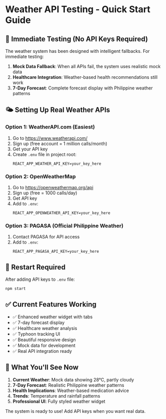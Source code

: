 # Weather API Testing - Quick Start Guide

## 🚀 Immediate Testing (No API Keys Required)

The weather system has been designed with intelligent fallbacks. For immediate testing:

1. **Mock Data Fallback**: When all APIs fail, the system uses realistic mock data
2. **Healthcare Integration**: Weather-based health recommendations still work
3. **7-Day Forecast**: Complete forecast display with Philippine weather patterns

## 🌤️ Setting Up Real Weather APIs

### Option 1: WeatherAPI.com (Easiest)
1. Go to https://www.weatherapi.com/
2. Sign up (free account = 1 million calls/month)
3. Get your API key
4. Create `.env` file in project root:
   ```
   REACT_APP_WEATHER_API_KEY=your_key_here
   ```

### Option 2: OpenWeatherMap
1. Go to https://openweathermap.org/api
2. Sign up (free = 1000 calls/day)
3. Get API key
4. Add to `.env`:
   ```
   REACT_APP_OPENWEATHER_API_KEY=your_key_here
   ```

### Option 3: PAGASA (Official Philippine Weather)
1. Contact PAGASA for API access
2. Add to `.env`:
   ```
   REACT_APP_PAGASA_API_KEY=your_key_here
   ```

## 🔄 Restart Required
After adding API keys to `.env` file:
```bash
npm start
```

## ✅ Current Features Working
- ✅ Enhanced weather widget with tabs
- ✅ 7-day forecast display
- ✅ Healthcare weather analysis
- ✅ Typhoon tracking UI
- ✅ Beautiful responsive design
- ✅ Mock data for development
- ✅ Real API integration ready

## 🎯 What You'll See Now
1. **Current Weather**: Mock data showing 28°C, partly cloudy
2. **7-Day Forecast**: Realistic Philippine weather patterns
3. **Health Implications**: Weather-based medication advice
4. **Trends**: Temperature and rainfall patterns
5. **Professional UI**: Fully styled weather widget

The system is ready to use! Add API keys when you want real data.